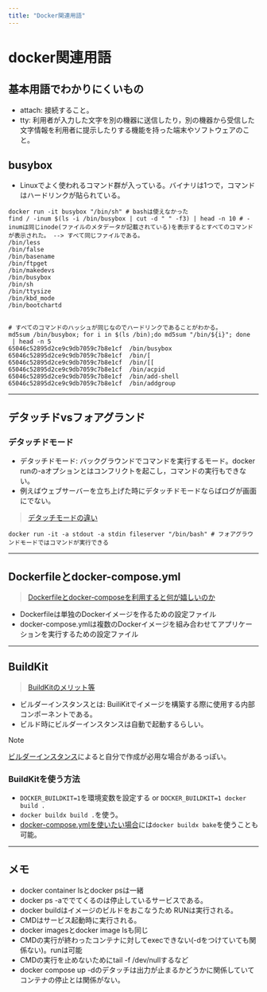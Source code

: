 ```yaml
---
title: "Docker関連用語"
---
```


# docker関連用語

## 基本用語でわかりにくいもの

- attach: 接続すること。
- tty: 利用者が入力した文字を別の機器に送信したり，別の機器から受信した文字情報を利用者に提示したりする機能を持った端末やソフトウェアのこと。

## busybox

- Linuxでよく使われるコマンド群が入っている。バイナリは1つで，コマンドはハードリンクが貼られている。

```shell
docker run -it busybox "/bin/sh" # bashは使えなかった
find / -inum $(ls -i /bin/busybox | cut -d " " -f3) | head -n 10 # -inumは同じinode(ファイルのメタデータが記載されている)を表示するとすべてのコマンドが表示された。 --> すべて同じファイルである。
/bin/less
/bin/false
/bin/basename
/bin/ftpget
/bin/makedevs
/bin/busybox
/bin/sh
/bin/ttysize
/bin/kbd_mode
/bin/bootchartd


# すべてのコマンドのハッシュが同じなのでハードリンクであることがわかる。
md5sum /bin/busybox; for i in $(ls /bin);do md5sum "/bin/${i}"; done
 | head -n 5
65046c52895d2ce9c9db7059c7b8e1cf  /bin/busybox
65046c52895d2ce9c9db7059c7b8e1cf  /bin/[
65046c52895d2ce9c9db7059c7b8e1cf  /bin/[[
65046c52895d2ce9c9db7059c7b8e1cf  /bin/acpid
65046c52895d2ce9c9db7059c7b8e1cf  /bin/add-shell
65046c52895d2ce9c9db7059c7b8e1cf  /bin/addgroup
```

---

## デタッチドvsフォアグランド

### デタッチドモード

- デタッチドモード: バックグラウンドでコマンドを実行するモード。docker runの-aオプションとはコンフリクトを起こし，コマンドの実行もできない。
- 例えばウェブサーバーを立ち上げた時にデタッチドモードならばログが画面にでない。

> [デタッチモードの違い](https://qiita.com/leomaro7/items/a96b62659ab676933f64)

```shell
docker run -it -a stdout -a stdin fileserver "/bin/bash" # フォアグラウンドモードではコマンドが実行できる
```

---

## Dockerfileとdocker-compose.yml
>
> [Dockerfileとdocker-composeを利用すると何が嬉しいのか](https://qiita.com/sugurutakahashi12345/items/0b1ceb92c9240aacca02)

- Dockerfileは単独のDockerイメージを作るための設定ファイル
- docker-compose.ymlは複数のDockerイメージを組み合わせてアプリケーションを実行するための設定ファイル

---

## BuildKit

> [BuildKitのメリット等](https://qiita.com/tatsurou313/items/ad86da1bb9e8e570b6fa)

- ビルダーインスタンスとは: BuiliKitでイメージを構築する際に使用する内部コンポーネントである。
- ビルド時にビルダーインスタンスは自動で起動するらしい。

> [!NOTE]
> [ビルダーインスタンス](https://qiita.com/shoji-kai/items/503187773e4cd94ff17d#%E3%83%93%E3%83%AB%E3%83%80%E3%83%BC%E3%82%A4%E3%83%B3%E3%82%B9%E3%82%BF%E3%83%B3%E3%82%B9)によると自分で作成が必用な場合があるっぽい。

### BuildKitを使う方法

- `DOCKER_BUILDKIT=1`を環境変数を設定する or `DOCKER_BUILDKIT=1 docker build .`
- `docker buildx build .`を使う。
- [docker-compose.ymlを使いたい場合](./docker-compose.md)には`docker buildx bake`を使うことも可能。

---

## メモ

- docker container lsとdocker psは一緒
- docker ps -aででてくるのは停止しているサービスである。
- docker buildはイメージのビルドをおこなうため RUNは実行される。
- CMDはサービス起動時に実行される。
- docker imagesとdocker image lsも同じ
- CMDの実行が終わったコンテナに対してexecできない(-dをつけていても関係ない)。runは可能
- CMDの実行を止めないためにtail -f /dev/nullするなど
- docker compose up -dのデタッチは出力が止まるかどうかに関係していてコンテナの停止とは関係がない。
